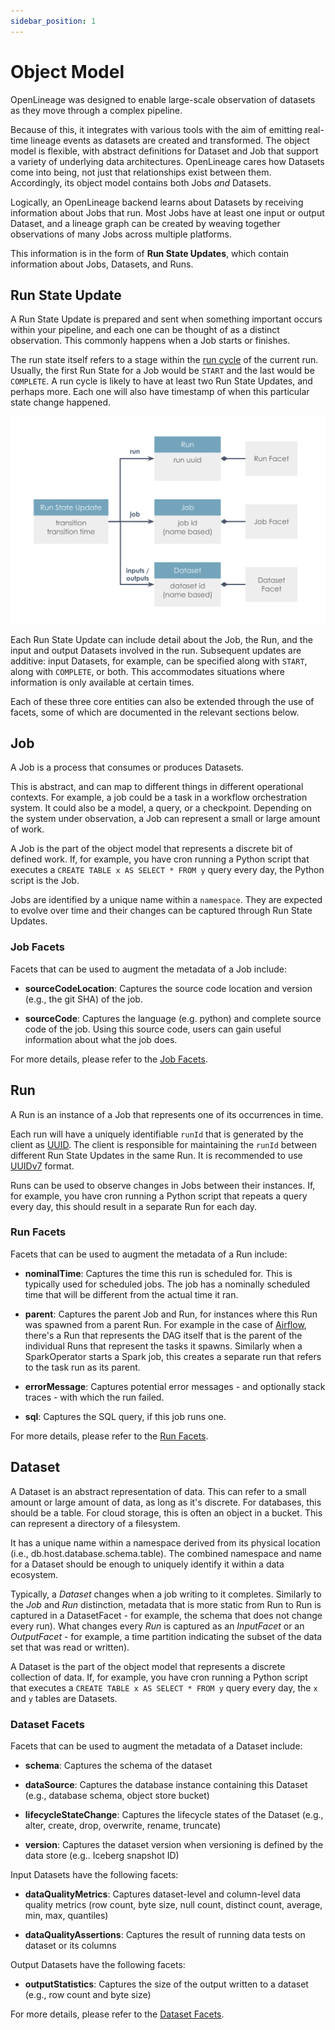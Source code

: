 ```yaml
---
sidebar_position: 1
---
```


# Object Model

OpenLineage was designed to enable large-scale observation of datasets as they move through a complex pipeline.

Because of this, it integrates with various tools with the aim of emitting real-time lineage events as datasets are created and transformed. The object model is flexible, with abstract definitions for Dataset and Job that support a variety of underlying data architectures. OpenLineage cares how Datasets come into being, not just that relationships exist between them. Accordingly, its object model contains both Jobs *and* Datasets.

Logically, an OpenLineage backend learns about Datasets by receiving information about Jobs that run. Most Jobs have at least one input or output Dataset, and a lineage graph can be created by weaving together observations of many Jobs across multiple platforms.

This information is in the form of **Run State Updates**, which contain information about Jobs, Datasets, and Runs.

## Run State Update
A Run State Update is prepared and sent when something important occurs within your pipeline, and each one can be thought of as a distinct observation. This commonly happens when a Job starts or finishes.

The run state itself refers to a stage within the [run cycle](./run-cycle.md) of the current run. Usually, the first Run State for a Job would be `START` and the last would be `COMPLETE`. A run cycle is likely to have at least two Run State Updates, and perhaps more. Each one will also have timestamp of when this particular state change happened.

![OpenLineage Object Model](object-model.svg)

Each Run State Update can include detail about the Job, the Run, and the input and output Datasets involved in the run. Subsequent updates are additive: input Datasets, for example, can be specified along with `START`, along with `COMPLETE`, or both. This accommodates situations where information is only available at certain times.

Each of these three core entities can also be extended through the use of facets, some of which are documented in the relevant sections below.

## Job
A Job is a process that consumes or produces Datasets.

This is abstract, and can map to different things in different operational contexts. For example, a job could be a task in a workflow orchestration system. It could also be a model, a query, or a checkpoint. Depending on the system under observation, a Job can represent a small or large amount of work.

A Job is the part of the object model that represents a discrete bit of defined work. If, for example, you have cron running a Python script that executes a `CREATE TABLE x AS SELECT * FROM y` query every day, the Python script is the Job. 

Jobs are identified by a unique name within a `namespace`. They are expected to evolve over time and their changes can be captured through Run State Updates. 

### Job Facets
Facets that can be used to augment the metadata of a Job include:

- **sourceCodeLocation**: Captures the source code location and version (e.g., the git SHA) of the job.

- **sourceCode**: Captures the language (e.g. python) and complete source code of the job. Using this source code, users can gain useful information about what the job does.

For more details, please refer to the [Job Facets](./facets/job-facets).

## Run
A Run is an instance of a Job that represents one of its occurrences in time.

Each run will have a uniquely identifiable `runId` that is generated by the client as [UUID](https://en.wikipedia.org/wiki/Universally_unique_identifier). The client is responsible for maintaining the `runId` between different Run State Updates in the same Run. It is recommended to use [UUIDv7](https://datatracker.ietf.org/doc/draft-ietf-uuidrev-rfc4122bis/) format.

Runs can be used to observe changes in Jobs between their instances. If, for example, you have cron running a Python script that repeats a query every day, this should result in a separate Run for each day.

### Run Facets

Facets that can be used to augment the metadata of a Run include:

- **nominalTime**: Captures the time this run is scheduled for. This is typically used for scheduled jobs. The job has a nominally scheduled time that will be different from the actual time it ran.

- **parent**: Captures the parent Job and Run, for instances where this Run was spawned from a parent Run. For example in the case of [Airflow](https://airflow.apache.org/), there's a Run that represents the DAG itself that is the parent of the individual Runs that represent the tasks it spawns. Similarly when a SparkOperator starts a Spark job, this creates a separate run that refers to the task run as its parent.

- **errorMessage**: Captures potential error messages - and optionally stack traces - with which the run failed.

- **sql**: Captures the SQL query, if this job runs one.

For more details, please refer to the [Run Facets](./facets/run-facets).

## Dataset
A Dataset is an abstract representation of data. This can refer to a small amount or large amount of data, as long as it's discrete. For databases, this should be a table. For cloud storage, this is often an object in a bucket. This can represent a directory of a filesystem.

It has a unique name within a namespace derived from its physical location (i.e., db.host.database.schema.table). The combined namespace and name for a Dataset should be enough to uniquely identify it within a data ecosystem.

Typically, a *Dataset* changes when a job writing to it completes. Similarly to the *Job* and *Run* distinction, metadata that is more static from Run to Run is captured in a DatasetFacet - for example, the schema that does not change every run). What changes every *Run* is captured as an *InputFacet* or an *OutputFacet* - for example, a time partition indicating the subset of the data set that was read or written).

A Dataset is the part of the object model that represents a discrete collection of data. If, for example, you have cron running a Python script that executes a `CREATE TABLE x AS SELECT * FROM y` query every day, the `x` and `y` tables are Datasets.

### Dataset Facets

Facets that can be used to augment the metadata of a Dataset include:

- **schema**: Captures the schema of the dataset

- **dataSource**: Captures the database instance containing this Dataset (e.g., database schema, object store bucket)

- **lifecycleStateChange**: Captures the lifecycle states of the Dataset (e.g., alter, create, drop, overwrite, rename, truncate)

- **version**: Captures the dataset version when versioning is defined by the data store (e.g.. Iceberg snapshot ID)

Input Datasets have the following facets:
- **dataQualityMetrics**: Captures dataset-level and column-level data quality metrics (row count, byte size, null count, distinct count, average, min, max, quantiles)

- **dataQualityAssertions**: Captures the result of running data tests on dataset or its columns

Output Datasets have the following facets:
- **outputStatistics**: Captures the size of the output written to a dataset (e.g., row count and byte size)

For more details, please refer to the [Dataset Facets](./facets/dataset-facets).
